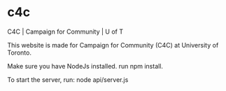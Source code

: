 # c4c
C4C | Campaign for Community | U of T

This website is made for Campaign for Community (C4C) at University of Toronto.

Make sure you have NodeJs installed.
run npm install.

To start the server, run:
node api/server.js
